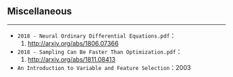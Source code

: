 ## Miscellaneous

---

- `2018 - Neural Ordinary Differential Equations.pdf`：
    1. http://arxiv.org/abs/1806.07366
- `2018 - Sampling Can Be Faster Than Optimization.pdf`：
    1. http://arxiv.org/abs/1811.08413
- `An Introduction to Variable and Feature Selection`：2003